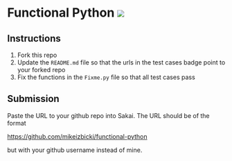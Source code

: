# Functional Python [![](https://github.com/shreyad8/functional-python/workflows/tests/badge.svg)](https://github.com/shreyad8/functional-python/actions?query=workflow%3Atests)

## Instructions

1. Fork this repo
1. Update the `README.md` file so that the urls in the test cases badge point to your forked repo
1. Fix the functions in the `Fixme.py` file so that all test cases pass

## Submission

Paste the URL to your github repo into Sakai. The URL should be of the format

https://github.com/mikeizbicki/functional-python

but with your github username instead of mine.
